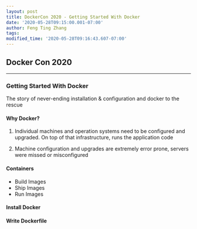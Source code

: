 ```yaml
---
layout: post
title: DockerCon 2020 - Getting Started With Docker
date: '2020-05-28T09:15:00.001-07:00'
author: Feng Ting Zhang
tags:
modified_time: '2020-05-28T09:16:43.607-07:00'
---
```


## Docker Con 2020

----------

### Getting Started With Docker
The story of never-ending installation & configuration and docker to the rescue

#### Why Docker?
1. Individual machines and operation systems need to be configured and upgraded. On top of that infrastructure, runs the application code

2. Machine configuration and upgrades are extremely error prone, servers were missed or misconfigured

#### Containers
- Build Images
- Ship Images
- Run Images

#### Install Docker


#### Write Dockerfile


